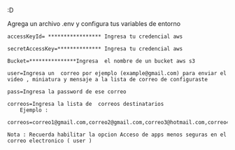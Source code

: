 :D

Agrega un archivo .env y configura tus variables de entorno

    
    accessKeyId= ***************** Ingresa tu credencial aws
    
    secretAccessKey=************** Ingresa tu credencial aws
    
    Bucket=***************Ingresa  el nombre de un bucket aws s3 
    
    user=Ingresa un  correo por ejemplo (example@gmail.com) para enviar el video , miniatura y mensaje a la lista de correo de configuraste
    
    pass=Ingresa la password de ese correo

    correos=Ingresa la lista de  correos destinatarios
        Ejemplo : 
                 correos=correo1@gmail.com,correo2@gmail.com,correo3@hotmail.com,correo4@gmail.com

    Nota : Recuerda habilitar la opcion Acceso de apps menos seguras en el correo electronico ( user )  